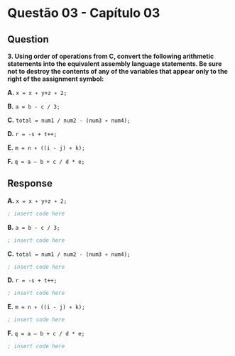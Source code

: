 # Questão 03 - Capítulo 03

## Question

**<p>3. Using order of operations from C, convert the following arithmetic statements into the equivalent assembly language statements. Be sure not to destroy the contents of any of the variables that appear only to the right of the assignment symbol:</p>**
**<p>A.** ``x = x ∗ y+z ∗ 2;``</p>
**<p>B.** ``a = b - c / 3;``</p>
**<p>C.** ``total = num1 / num2 - (num3 ∗ num4);``</p>
**<p>D.** ``r = -s + t++;``</p>
**<p>E.** ``m = n ∗ ((i - j) ∗ k);``</p>
**<p>F.** ``q = a – b + c / d * e;``</p>


## Response

**<p>A.** ``x = x ∗ y+z ∗ 2;``</p>

```asm
; insert code here
```

**<p>B.** ``a = b - c / 3;``</p>

```asm
; insert code here
```

**<p>C.** ``total = num1 / num2 - (num3 ∗ num4);``</p>

```asm
; insert code here
```

**<p>D.** ``r = -s + t++;``</p>

```asm
; insert code here
```

**<p>E.** ``m = n ∗ ((i - j) ∗ k);``</p>

```asm
; insert code here
```
**<p>F.** ``q = a – b + c / d * e;``</p>

```asm
; insert code here
```
